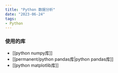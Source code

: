 ```yaml
---
title: "Python 数据分析"
date: "2023-06-24"
tags:
- Python
---
```


### 使用的库
- [[python numpy库]]
- [[permanent/python pandas库|python pandas库]]
- [[python matplotlib库]]

